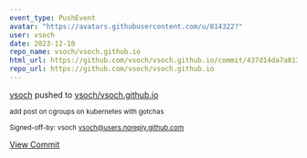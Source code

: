 ```yaml
---
event_type: PushEvent
avatar: "https://avatars.githubusercontent.com/u/814322?"
user: vsoch
date: 2023-12-10
repo_name: vsoch/vsoch.github.io
html_url: https://github.com/vsoch/vsoch.github.io/commit/437d14da7a813c6d0838e29c5d7420462c0da43b
repo_url: https://github.com/vsoch/vsoch.github.io
---
```


<a href='https://github.com/vsoch' target='_blank'>vsoch</a> pushed to <a href='https://github.com/vsoch/vsoch.github.io' target='_blank'>vsoch/vsoch.github.io</a>

<small>add post on cgroups on kubernetes with gotchas

Signed-off-by: vsoch <vsoch@users.noreply.github.com></small>

<a href='https://github.com/vsoch/vsoch.github.io/commit/437d14da7a813c6d0838e29c5d7420462c0da43b' target='_blank'>View Commit</a>